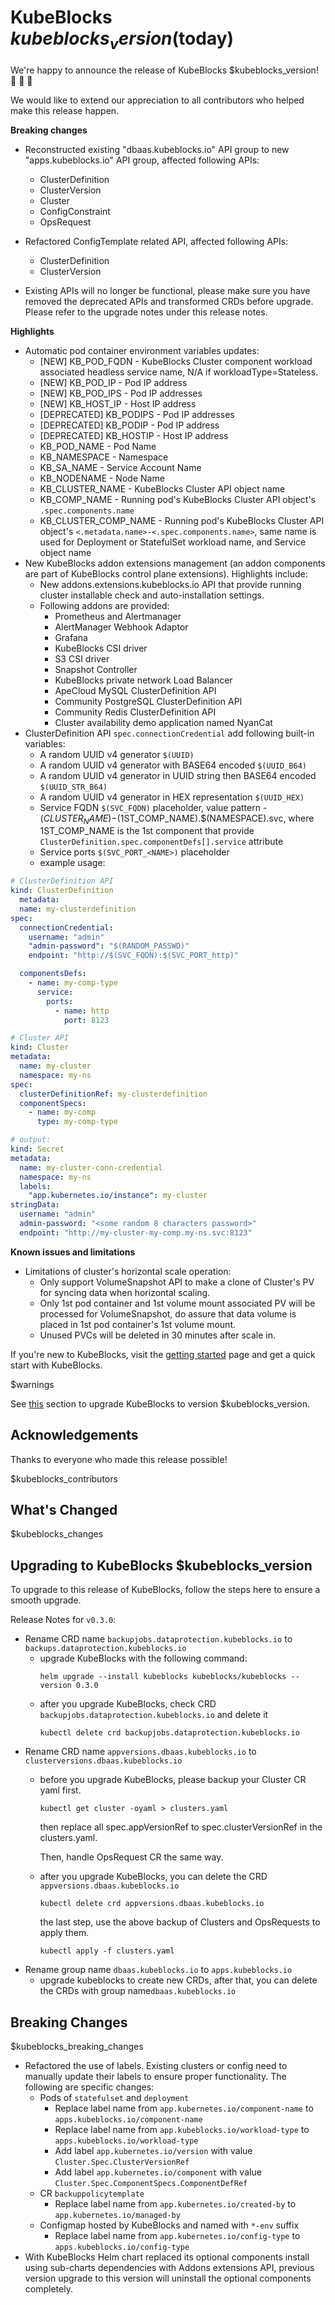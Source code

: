 # KubeBlocks $kubeblocks_version ($today)

We're happy to announce the release of KubeBlocks $kubeblocks_version! 🚀 🎉 🎈

We would like to extend our appreciation to all contributors who helped make this release happen.

**Breaking changes**
* Reconstructed existing "dbaas.kubeblocks.io" API group to new "apps.kubeblocks.io" API group, affected following APIs:
  - ClusterDefinition
  - ClusterVersion
  - Cluster
  - ConfigConstraint
  - OpsRequest
* Refactored ConfigTemplate related API, affected following APIs:
    - ClusterDefinition
    - ClusterVersion

* Existing APIs will no longer be functional, please make sure you have removed the deprecated APIs and transformed CRDs before upgrade. Please refer to the upgrade notes under this release notes.

**Highlights**
  * Automatic pod container environment variables updates:
    * [NEW] KB_POD_FQDN - KubeBlocks Cluster component workload associated headless service name, N/A if workloadType=Stateless.
    * [NEW] KB_POD_IP -  Pod IP address
    * [NEW] KB_POD_IPS - Pod IP addresses
    * [NEW] KB_HOST_IP - Host IP address
    * [DEPRECATED] KB_PODIPS - Pod IP addresses
    * [DEPRECATED] KB_PODIP -  Pod IP address
    * [DEPRECATED] KB_HOSTIP - Host IP address
    * KB_POD_NAME - Pod Name
    * KB_NAMESPACE - Namespace
    * KB_SA_NAME - Service Account Name
    * KB_NODENAME - Node Name
    * KB_CLUSTER_NAME - KubeBlocks Cluster API object name
    * KB_COMP_NAME - Running pod's KubeBlocks Cluster API object's `.spec.components.name`
    * KB_CLUSTER_COMP_NAME - Running pod's KubeBlocks Cluster API object's `<.metadata.name>-<.spec.components.name>`, same name is used for Deployment or StatefulSet workload name, and Service object name
  * New KubeBlocks addon extensions management (an addon components are part of KubeBlocks control plane extensions). Highlights include: 
    * New addons.extensions.kubeblocks.io API that provide running cluster installable check and auto-installation settings.
    * Following addons are provided:
      * Prometheus and Alertmanager
      * AlertManager Webhook Adaptor
      * Grafana
      * KubeBlocks CSI driver
      * S3 CSI driver
      * Snapshot Controller
      * KubeBlocks private network Load Balancer
      * ApeCloud MySQL ClusterDefinition API
      * Community PostgreSQL ClusterDefinition API
      * Community Redis ClusterDefinition API
      * Cluster availability demo application named NyanCat
  * ClusterDefinition API `spec.connectionCredential` add following built-in variables:
    * A random UUID v4 generator `$(UUID)`
    * A random UUID v4 generator with BASE64 encoded `$(UUID_B64)`
    * A random UUID v4 generator in UUID string then BASE64 encoded `$(UUID_STR_B64)`
    * A random UUID v4 generator in HEX representation `$(UUID_HEX)`
    * Service FQDN `$(SVC_FQDN)` placeholder, value pattern - $(CLUSTER_NAME)-$(1ST_COMP_NAME).$(NAMESPACE).svc, where 1ST_COMP_NAME is the 1st component that provide `ClusterDefinition.spec.componentDefs[].service` attribute
    * Service ports `$(SVC_PORT_<NAME>)` placeholder
    * example usage:
    
  ```yaml
  # ClusterDefinition API
  kind: ClusterDefinition
    metadata:
    name: my-clusterdefinition
  spec:
    connectionCredential:
      username: "admin" 
      "admin-password": "$(RANDOM_PASSWD)"
      endpoint: "http://$(SVC_FQDN):$(SVC_PORT_http)"

    componentsDefs:
      - name: my-comp-type
        service:
          ports:
            - name: http
              port: 8123

  # Cluster API
  kind: Cluster
  metadata:
    name: my-cluster
    namespace: my-ns
  spec:
    clusterDefinitionRef: my-clusterdefinition
    componentSpecs:
      - name: my-comp
        type: my-comp-type

  # output:
  kind: Secret
  metadata:
    name: my-cluster-conn-credential
    namespace: my-ns
    labels:
      "app.kubernetes.io/instance": my-cluster
  stringData:
    username: "admin"
    admin-password: "<some random 8 characters password>"
    endpoint: "http://my-cluster-my-comp.my-ns.svc:8123"
  ```

**Known issues and limitations**
  * Limitations of cluster's horizontal scale operation:
    * Only support VolumeSnapshot API to make a clone of Cluster's PV for syncing data when horizontal scaling.
    * Only 1st pod container and 1st volume mount associated PV will be processed for VolumeSnapshot, do assure that data volume is placed in 1st pod container's 1st volume mount.
    * Unused PVCs will be deleted in 30 minutes after scale in.

If you're new to KubeBlocks, visit the [getting started](https://github.com/apecloud/kubeblocks/blob/v$kubeblocks_version/docs/user_docs/quick_start_guide.md) page and get a quick start with KubeBlocks.

$warnings

See [this](#upgrading-to-kubeblocks-$kubeblocks_version) section to upgrade KubeBlocks to version $kubeblocks_version.

## Acknowledgements

Thanks to everyone who made this release possible!

$kubeblocks_contributors

## What's Changed
$kubeblocks_changes

## Upgrading to KubeBlocks $kubeblocks_version

To upgrade to this release of KubeBlocks, follow the steps here to ensure a smooth upgrade.

Release Notes for `v0.3.0`:
- Rename CRD name `backupjobs.dataprotection.kubeblocks.io` to `backups.dataprotection.kubeblocks.io`
  - upgrade KubeBlocks with the following command:
    ```
    helm upgrade --install kubeblocks kubeblocks/kubeblocks --version 0.3.0
    ```
  - after you upgrade KubeBlocks, check CRD `backupjobs.dataprotection.kubeblocks.io` and delete it
    ```
    kubectl delete crd backupjobs.dataprotection.kubeblocks.io
    ```
- Rename CRD name `appversions.dbaas.kubeblocks.io` to `clusterversions.dbaas.kubeblocks.io`
  - before you upgrade KubeBlocks, please backup your Cluster CR yaml first.
    ```
    kubectl get cluster -oyaml > clusters.yaml
    ```
    then replace all spec.appVersionRef to spec.clusterVersionRef in the clusters.yaml.

    Then, handle OpsRequest CR the same way.
  - after you upgrade KubeBlocks, you can delete the CRD `appversions.dbaas.kubeblocks.io`
    ```
    kubectl delete crd appversions.dbaas.kubeblocks.io
    ```
    the last step, use the above backup of Clusters and OpsRequests to apply them.
    ```
    kubectl apply -f clusters.yaml
      ```
- Rename group name `dbaas.kubeblocks.io` to `apps.kubeblocks.io`
    - upgrade kubeblocks to create new CRDs, after that, you can delete the CRDs with group name`dbaas.kubeblocks.io`

## Breaking Changes

$kubeblocks_breaking_changes
* Refactored the use of labels. Existing clusters or config need to manually update their labels to ensure proper functionality. The following are specific changes:
  - Pods of `statefulset` and `deployment`
    - Replace label name from `app.kubernetes.io/component-name` to `apps.kubeblocks.io/component-name`
    - Replace label name from `app.kubeblocks.io/workload-type` to `apps.kubeblocks.io/workload-type`
    - Add label `app.kubernetes.io/version` with value `Cluster.Spec.ClusterVersionRef`
    - Add label `app.kubernetes.io/component` with value `Cluster.Spec.ComponentSpecs.ComponentDefRef`
  - CR `backuppolicytemplate`
    - Replace label name from `app.kubernetes.io/created-by` to `app.kubernetes.io/managed-by`
  - Configmap hosted by KubeBlocks and named with `*-env` suffix
    - Replace label name from `app.kubernetes.io/config-type` to `apps.kubeblocks.io/config-type`
* With KubeBlocks Helm chart replaced its optional components install using sub-charts dependencies with Addons extensions API, previous version upgrade to this version will uninstall the optional components completely.
